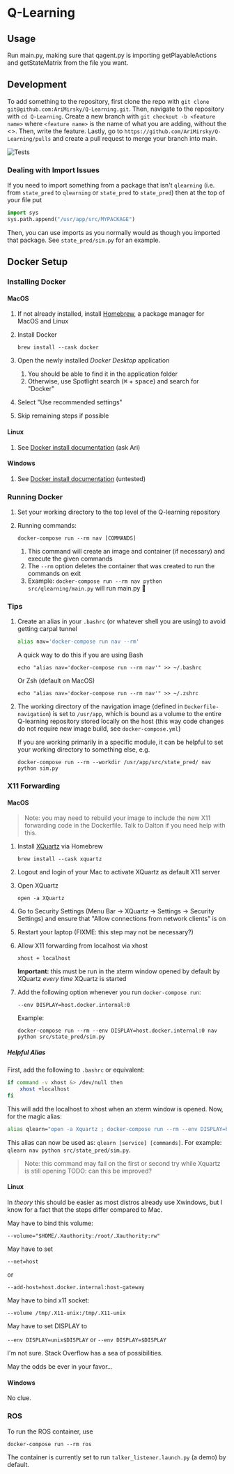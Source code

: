 # Q-Learning

## Usage

Run main.py, making sure that qagent.py is importing getPlayableActions and
getStateMatrix from the file you want.

## Development

To add something to the repository, first clone the repo with
`git clone git@github.com:AriMirsky/Q-Learning.git`. Then, navigate to the
repository with `cd Q-Learning`. Create a new branch with
`git checkout -b <feature name>` where `<feature name>` is the name of what you
are adding, without the <>. Then, write the feature. Lastly, go to
`https://github.com/AriMirsky/Q-Learning/pulls` and create a pull request to
merge your branch into main.

![Tests](https://github.com/AriMirsky/Q-Learning/actions/workflows/tests.yml/badge.svg)

### Dealing with Import Issues

If you need to import something from a package that isn't `qlearning` (i.e. from `state_pred` to `qlearning` or `state_pred` to `state_pred`) then at the top of your file put

```python
import sys
sys.path.append("/usr/app/src/MYPACKAGE")
```

Then, you can use imports as you normally would as though you imported that package. See `state_pred/sim.py` for an example.

## Docker Setup

### Installing Docker

#### MacOS

1. If not already installed, install [Homebrew](https://brew.sh/), a package
   manager for MacOS and Linux
2. Install Docker

   ```text
   brew install --cask docker
   ```

3. Open the newly installed _Docker Desktop_ application
   1. You should be able to find it in the application folder
   2. Otherwise, use Spotlight search (<kbd>⌘</kbd> + <kbd>space</kbd>) and
      search for "Docker"
4. Select "Use recommended settings"
5. Skip remaining steps if possible

#### Linux

1. See [Docker install documentation](https://docs.docker.com/engine/install/)
   (ask Ari)

#### Windows

1. See [Docker install documentation](https://docs.docker.com/engine/install/)
   (untested)

### Running Docker

1. Set your working directory to the top level of the Q-learning repository
2. Running commands:

   ```text
   docker-compose run --rm nav [COMMANDS]
   ```

   1. This command will create an image and container (if necessary) and execute
      the given commands
   2. The `--rm` option deletes the container that was created to run the
      commands on exit
   3. Example: `docker-compose run --rm nav python src/qlearning/main.py` will
      run main.py 🙂

### Tips

1. Create an alias in your `.bashrc` (or whatever shell you are using) to avoid
   getting carpal tunnel

   ```bash
   alias nav='docker-compose run nav --rm'
   ```

   A quick way to do this if you are using Bash

   ```text
   echo "alias nav='docker-compose run --rm nav'" >> ~/.bashrc
   ```

   Or Zsh (default on MacOS)

   ```text
   echo "alias nav='docker-compose run --rm nav'" >> ~/.zshrc
   ```

2. The working directory of the navigation image (defined in
   `Dockerfile-navigation`) is set to `/usr/app`, which is bound as a volume to
   the entire Q-learning repository stored locally on the host (this way code
   changes do not require new image build, see `docker-compose.yml`)

   If you are working primarily in a specific module, it can be helpful to set
   your working directory to something else, e.g.

   ```text
   docker-compose run --rm --workdir /usr/app/src/state_pred/ nav python sim.py
   ```

### X11 Forwarding

#### MacOS

> Note: you may need to rebuild your image to include the new X11 forwarding
> code in the Dockerfile. Talk to Dalton if you need help with this.

1. Install [XQuartz](https://www.xquartz.org/) via Homebrew

   ```text
   brew install --cask xquartz
   ```

2. Logout and login of your Mac to activate XQuartz as default X11 server
3. Open XQuartz

   ```text
   open -a XQuartz
   ```

4. Go to Security Settings (Menu Bar -> XQuartz -> Settings -> Security Settings)
   and ensure that "Allow connections from network clients" is on
5. Restart your laptop (FIXME: this step may not be necessary?)
6. Allow X11 forwarding from localhost via xhost

   ```text
   xhost + localhost
   ```

   **Important:** this must be run in the xterm window opened by default by
   XQuartz _every time_ XQuartz is started

7. Add the following option whenever you run `docker-compose run`:

   ```text
   --env DISPLAY=host.docker.internal:0
   ```

   Example:

   ```text
   docker-compose run --rm --env DISPLAY=host.docker.internal:0 nav python src/state_pred/sim.py
   ```

##### Helpful Alias

First, add the following to `.bashrc` or equivalent:

```bash
if command -v xhost &> /dev/null then
    xhost +localhost
fi
```

This will add the localhost to xhost when an xterm window is opened.
Now, for the magic alias:

```bash
alias qlearn="open -a Xquartz ; docker-compose run --rm --env DISPLAY=host.docker.internal:0"
```

This alias can now be used as: `qlearn [service] [commands]`. For example:
`qlearn nav python src/state_pred/sim.py`.

> Note: this command may fail on the first or second try while Xquartz is
> still opening
> TODO: can this be improved?

#### Linux

In _theory_ this should be easier as most distros already use Xwindows,
but I know for a fact that the steps differ compared to Mac.

May have to bind this volume:

```text
--volume="$HOME/.Xauthority:/root/.Xauthority:rw"
```

May have to set

```text
--net=host
```

or

```text
--add-host=host.docker.internal:host-gateway
```

May have to bind x11 socket:

```text
--volume /tmp/.X11-unix:/tmp/.X11-unix
```

May have to set DISPLAY to

`--env DISPLAY=unix$DISPLAY` or `--env DISPLAY=$DISPLAY`

I'm not sure. Stack Overflow has a sea of possibilities.

May the odds be ever in your favor...

#### Windows

No clue.

### ROS

To run the ROS container, use

```text
docker-compose run --rm ros
```

The container is currently set to run `talker_listener.launch.py` (a demo) by
default.
